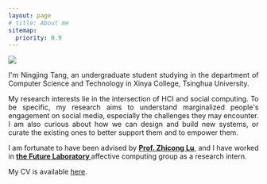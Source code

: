 ```yaml
---
layout: page
# title: About me
sitemap:
  priority: 0.9
---
```


<img src="{{ '/assets/img/profile.jpg' | prepend: site.baseurl }}" id="about-img">

<div id="describe-text">
	<p style="text-align:justify">I'm Ningjing Tang, an undergraduate student studying in the department of Computer Science and Technology in Xinya College, Tsinghua University.</p>
	<p style="text-align:justify">My research interests lie in the intersection of HCI and social computing. To be specific, my research aims to understand marginalized people's engagement on social media, especially the challenges they may encounter. I am also curious about how we can design and build new systems, or curate the existing ones to better support them and to empower them.</p>
	<p style="text-align:justify">I am fortunate to have been advised by <strong> <a href="https://www.cs.cityu.edu.hk/~zhiconlu/">Prof. Zhicong Lu</a></strong>, and I have worked in <strong> <a href="https://thfl.tsinghua.edu.cn/en/yjdw/yjs/index.htm">the Future Laboratory </a> </strong> affective computing group as a research intern.</p>
	<p style="text-align:justify">My CV is available <a href="./assets/Resume.pdf">here</a>.</p>
</div>
